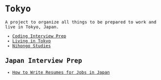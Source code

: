 <samp>

# Tokyo

A project to organize all things to be prepared to work and live in Tokyo, Japan.

- [Coding Interview Prep](https://github.com/imteekay/algorithms)
- [Living in Tokyo](https://github.com/imteekay/tokyo/tree/master/living_in_tokyo)
- [Nihongo Studies](https://github.com/imteekay/nihongo)

## Japan Interview Prep

- [How to Write Resumes for Jobs in Japan](https://www.tokyodev.com/articles/how-to-write-resumes-for-jobs-in-japan)

</samp>

